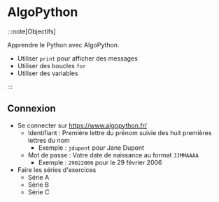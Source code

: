 # AlgoPython

:::note[Objectifs]

Apprendre le Python avec AlgoPython.

- Utiliser `print` pour afficher des messages
- Utiliser des boucles `for`
- Utiliser des variables

:::

## Connexion

- Se connecter sur https://www.algopython.fr/
  - Identifiant : Première lettre du prénom suivie des huit premières lettres du nom
    - Exemple : `jdupont` pour Jane Dupont
  - Mot de passe : Votre date de naissance au format `JJMMAAAA`
    - Exemple : `29022006` pour le 29 février 2006
- Faire les séries d'exercices
  - Série A
  - Série B
  - Série C
